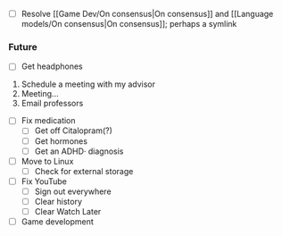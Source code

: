 - [ ] Resolve [[Game Dev/On consensus|On consensus]] and [[Language models/On consensus|On consensus]]; perhaps a symlink

### Future
- [ ] Get headphones
1. Schedule a meeting with my advisor
2. Meeting...
3. Email professors
- [ ] Fix medication
	- [ ] Get off Citalopram(?)
	- [ ] Get hormones
	- [ ] Get an ADHD· diagnosis
- [ ] Move to Linux
	- [ ] Check for external storage
- [ ] Fix YouTube
	- [ ] Sign out everywhere
	- [ ] Clear history
	- [ ] Clear Watch Later
- [ ] Game development
